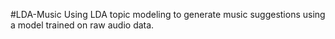#LDA-Music
Using LDA topic modeling to generate music suggestions using a model trained on raw audio data.